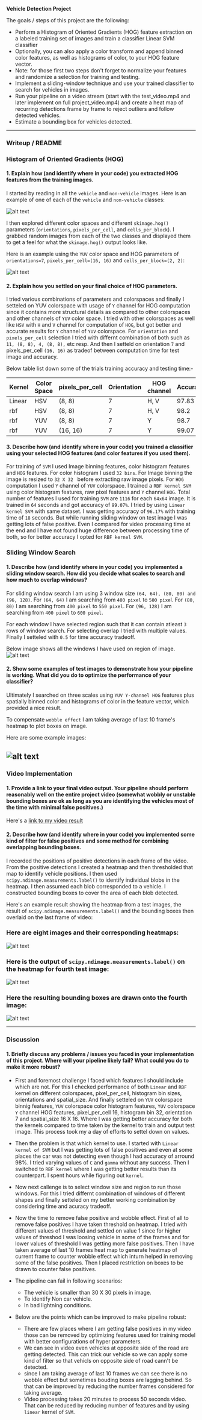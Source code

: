 **Vehicle Detection Project**

The goals / steps of this project are the following:

* Perform a Histogram of Oriented Gradients (HOG) feature extraction on a labeled training set of images and train a classifier Linear SVM classifier
* Optionally, you can also apply a color transform and append binned color features, as well as histograms of color, to your HOG feature vector. 
* Note: for those first two steps don't forget to normalize your features and randomize a selection for training and testing.
* Implement a sliding-window technique and use your trained classifier to search for vehicles in images.
* Run your pipeline on a video stream (start with the test_video.mp4 and later implement on full project_video.mp4) and create a heat map of recurring detections frame by frame to reject outliers and follow detected vehicles.
* Estimate a bounding box for vehicles detected.

[//]: # (Image References)
[image1]: ./output_images/vehile_not_vehicle.png
[image2]: ./output_images/vehile_not_vehicle_hog.png
[image3]: ./output_images/boxes_drawn.png
[image4]: ./output_images/identified_boxes.png
[image5]: ./output_images/heat_map.png
[image6]: ./output_images/labeled.png
[image7]: ./output_images/Final_Output.png
[video1]: ./project_video.mp4

---
### Writeup / README

### Histogram of Oriented Gradients (HOG)

#### 1. Explain how (and identify where in your code) you extracted HOG features from the training images.

I started by reading in all the `vehicle` and `non-vehicle` images.  Here is an example of one of each of the `vehicle` and `non-vehicle` classes:

![alt text][image1]

I then explored different color spaces and different `skimage.hog()` parameters (`orientations`, `pixels_per_cell`, and `cells_per_block`).  I grabbed random images from each of the two classes and displayed them to get a feel for what the `skimage.hog()` output looks like.

Here is an example using the `YUV` color space and HOG parameters of `orientations=7`, `pixels_per_cell=(16, 16)` and `cells_per_block=(2, 2)`:


![alt text][image2]

#### 2. Explain how you settled on your final choice of HOG parameters.

I tried various combinations of parameters and colorspaces and finally I setteled on YUV colorspace with usage of `Y` channel for HOG computation since it contains more structural details as compared to other colorspaces and other channels of `YUV` color space. I tried with other colorspaces as well like `HSV` with `H` and `V` channel for computation of `HOG`, but got better and accurate results for `Y` channel of `YUV` colorspace. For `orientation` and `pixels_per_cell` selection I tried with differnt combination of both such as `11, (8, 8), 4, (8, 8),` etc resp. And then I setteld on orientation `7` and pixels_per_cell `(16, 16)` as tradeof between computation time for test image and accuracy.

Below table list down some of the trials training accuracy and testing time:-

| Kernel | Color Space| pixels_per_cell| Orientation| HOG channel | Accuracy | Training Time| Testing Time|
| --- | --- | --- | --- | --- | --- | --- |  --- |
|Linear|HSV|(8, 8)|7|H, V | 97.83 | 18 | 5 |
|rbf|HSV|(8, 8)|7|H, V | 98.2 | 60 | 6 |
|rbf|YUV|(8, 8)|7|Y | 98.7 | 63 | 1.32 |
|rbf|YUV|(16, 16)|7|Y | 99.07 | 64 | 1.24 |

#### 3. Describe how (and identify where in your code) you trained a classifier using your selected HOG features (and color features if you used them).

For training of `SVM` I used Image binning features, color histogram features and `HOG` features. For color histogram I used `32 bins`. For Image binning the image is resized to `32 X 32 ` before extracting raw image pixels. For `HOG` computation I used `Y` channel of `YUV` colorspace. I trained a `RBF kernel SVM` using color histogram features, raw pixel features and `Y` channel `HOG`. Total number of features I used for training `SVM` are `1116` for each `64x64` image. It is trained in `64` seconds and got accuracy of `99.07%`. I tried by using `Linear kernel SVM` with same dataset. I was getting accuracy of `96.17%` with training time of `18` seconds. But while running sliding window on test image I was getting lots of false positive. Even I compared for video processing time at the end and I have not found huge difference between processing time of both, so for better accuracy I opted for `RBF kernel SVM`.

### Sliding Window Search

#### 1. Describe how (and identify where in your code) you implemented a sliding window search.  How did you decide what scales to search and how much to overlap windows?

For sliding window search I am using 3 window size `(64, 64), (80, 80) and (96, 128)`. For `(64, 64)` I am searching from `400 pixel` to `500 pixe`l. For `(80, 80)` I am searching from `400 pixel` to `550 pixel`. For `(96, 128)` I am searching from `400 pixel` to `600 pixel`.

For each window I have selected region such that it can contain atleast `3` rows of window search. For selecting overlap I tried with multiple values. Finally I setteled with `0.5` for time accuracy tradeoff. 

Below image shows all the windows I have used on region of image.
![alt text][image3]

#### 2. Show some examples of test images to demonstrate how your pipeline is working.  What did you do to optimize the performance of your classifier?

Ultimately I searched on three scales using `YUV Y-channel HOG` features plus spatially binned color and histograms of color in the feature vector, which provided a nice result.

To compensate `wobble effect` I am taking average of last 10 frame's heatmap to plot boxes on image. 

Here are some example images:

![alt text][image4]
---

### Video Implementation

#### 1. Provide a link to your final video output.  Your pipeline should perform reasonably well on the entire project video (somewhat wobbly or unstable bounding boxes are ok as long as you are identifying the vehicles most of the time with minimal false positives.)
Here's a [link to my video result](./project_video_output.mp4)


#### 2. Describe how (and identify where in your code) you implemented some kind of filter for false positives and some method for combining overlapping bounding boxes.

I recorded the positions of positive detections in each frame of the video.  From the positive detections I created a heatmap and then thresholded that map to identify vehicle positions.  I then used `scipy.ndimage.measurements.label()` to identify individual blobs in the heatmap.  I then assumed each blob corresponded to a vehicle.  I constructed bounding boxes to cover the area of each blob detected.  

Here's an example result showing the heatmap from a test images, the result of `scipy.ndimage.measurements.label()` and the bounding boxes then overlaid on the last frame of video:

### Here are eight images and their corresponding heatmaps:

![alt text][image5]

### Here is the output of `scipy.ndimage.measurements.label()` on the heatmap for fourth test image:
![alt text][image6]

### Here the resulting bounding boxes are drawn onto the fourth image:
![alt text][image7]



---

### Discussion

#### 1. Briefly discuss any problems / issues you faced in your implementation of this project.  Where will your pipeline likely fail?  What could you do to make it more robust?

- First and foremost challenge I faced which features I should include which are not. For this I checked performance of both `Linear` and `RBF` kernel on different colorspaces, pixel_per_cell, histogram bin sizes, orientations and spatial_size. And finally setteled on `YUV` colorspace binnig features, `YUV` colorspace color histogram features, `YUV` colorspace `Y` channel HOG features, pixel_per_cell 16, histogram bin 32, orientation 7 and spatial_size 16 X 16. Where I was getting better accuracy for both the kernels compared to time taken by the kernel to train and output test image. This process took my a day of efforts to settel down on values.
- Then the problem is that which kernel to use. I started with `Linear kernel of SVM` but I was getting lots of false positives and even at some places the car was not detecting even though I had accuracy of arround 98%. I tried varying values of `C` and `gamma` without any success. Then I switched to `RBF kernel` where I was getting better results than its counterpart.  I spent hours while figuring out `kernel`.
- Now next callenge is to select window size and region to run those windows. For this I tried differnt combination of windows of different shapes and finally setteled on my better working combination by considering time and acuracy tradeoff.
- Now the time to remove false positive and wobble effect. First of all to remove false positives I have taken threshold on heatmap. I tried with different values of threshold and settled on value 1 since for higher values of threshod I was loosing vehicle in some of the frames and for lower values of threshold I was getting more false positives. Then I have taken average of last 10 frames heat map to generate heatmap of current frame to counter wobble effect which inturn helped in removing some of the false positives. Then I placed restriction on boxes to be drawn to counter false positives.

- The pipeline can fail in following scenarios:
    - The vehicle is smaller than 30 X 30 pixels in image.
    - To identify Non car vehicle.
    - In bad lightning conditions.

- Below are the points which can be improved to make pipeline robust:
    -  There are few places where I am getting false positives in my video those can be removed by optimizing features used for  training model with better configurations of hyper parameters.
    - We can see in video even vehicles at opposite side of the road are getting detected. This can trick our vehicle so we can apply some kind of filter so that vehicls on opposite side of road cann't be detected.
    - since I am taking average of last 10 frames we can see there is no wobble effect but sometimes bouding boxes are lagging behind. So that can be improved by reducing the number frames considered for taking average.
    - Video processing takes 20 minutes to process 50 seconds video. That can be reduced by reducing number of features and by using `linear` kernel of `SVM`. 

